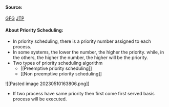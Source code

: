 #### Source:
[GFG](https://www.geeksforgeeks.org/program-for-priority-cpu-scheduling-set-1/)
[JTP](https://www.javatpoint.com/os-priority-scheduling)

#### About Priority Scheduling:

* In priority scheduling, there is a priority number assigned to each process.
* In some systems, the lower the number, the higher the priority. while, in the others, the higher the number, the higher will be the priority.
* Two types of priority scheduling algorithm
	* [[Preemptive priority scheduling]]
	* [[Non preemptive priority scheduling]]

![[Pasted image 20230510163806.png]]

* If two process have same priority then first come first served basis process will be executed.